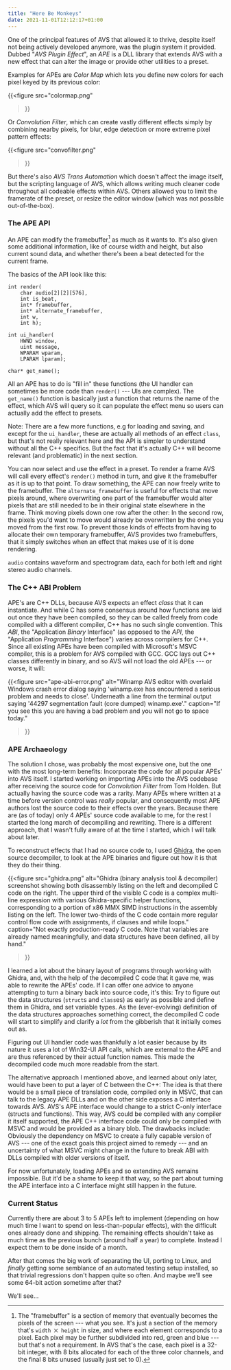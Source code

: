 ```yaml
---
title: "Here Be Monkeys"
date: 2021-11-01T12:12:17+01:00
---
```


One of the principal features of AVS that allowed it to thrive, despite itself not being
actively developed anymore, was the plugin system it provided. Dubbed "_AVS Plugin
Effect_", an _APE_ is a DLL library that extends AVS with a new effect that can alter
the image or provide other utilities to a preset.

Examples for APEs are _Color Map_ which lets you define new colors for each pixel
keyed by its previous color:

{{<figure
    src="colormap.png"
>}}


Or _Convolution Filter_, which can create vastly different effects simply by combining
nearby pixels, for blur, edge detection or more extreme pixel pattern effects:

{{<figure
    src="convofilter.png"
>}}

But there's also _AVS Trans Automation_ which doesn't affect the image itself, but the
scripting language of AVS, which allows writing much cleaner code throughout all
codeable effects within AVS. Others allowed you to limit the framerate of the preset,
or resize the editor window (which was not possible out-of-the-box).


### The APE API

An APE can modify the framebuffer[^1] as much as it wants to. It's also given some
additional information, like of course width and height, but also current sound data,
and whether there's been a beat detected for the current frame.

The basics of the API look like this:

```
int render(
    char audio[2][2][576],
    int is_beat,
    int* framebuffer,
    int* alternate_framebuffer,
    int w,
    int h);

int ui_handler(
    HWND window,
    uint message,
    WPARAM wparam,
    LPARAM lparam);

char* get_name();
```

All an APE has to do is "fill in" these functions (the UI handler can sometimes be more
code than `render()` --- UIs are complex). The `get_name()` function is basically just
a function that returns the name of the effect, which AVS will query so it can populate
the effect menu so users can actually add the effect to presets.

Note: There are a few more functions, e.g for loading and saving, and except for the
`ui_handler`, these are actually all methods of an effect `class`, but that's not
really relevant here and the API is simpler to understand without all the C++
specifics. But the fact that it's actually C++ will become relevant (and problematic)
in the next section.

You can now select and use the effect in a preset. To render a frame AVS will call every
effect's `render()` method in turn, and give it the framebuffer as it is up to that
point. To draw something, the APE can now freely write to the framebuffer. The
`alternate_framebuffer` is useful for effects that move pixels around, where
overwriting one part of the framebuffer would alter pixels that are still needed to be
in their original state elsewhere in the frame. Think moving pixels down one row after
the other: In the second row, the pixels you'd want to move would already be
overwritten by the ones you moved from the first row. To prevent those kinds of effects
from having to allocate their own temporary framebuffer, AVS provides two framebuffers,
that it simply switches when an effect that makes use of it is done rendering.

`audio` contains waveform and spectrogram data, each for both left and right stereo
audio channels.

### The C++ ABI Problem

APE's are C++ DLLs, because AVS expects an effect _class_ that it can instantiate. And
while C has some consensus around how functions are laid out once they have been
compiled, so they can be called freely from code compiled with a different compiler,
C++ has no such single convention. This _ABI_, the "Application _Binary_ Interface"
(as opposed to the _API_, the "Application _Programming_ Interface") varies across
compilers for C++. Since all existing APEs have been compiled with Microsoft's MSVC
compiler, this is a problem for AVS compiled with GCC. GCC lays out C++ classes
differently in binary, and so AVS will not load the old APEs --- or worse, it will:

{{<figure
    src="ape-abi-error.png"
    alt="Winamp AVS editor with overlaid Windows crash error dialog saying 'winamp.exe has encountered a serious problem and needs to close'. Underneath a line from the terminal output saying '44297 segmentation fault (core dumped) winamp.exe'."
    caption="If you see this you are having a bad problem and you will not go to space today."
>}}

### APE Archaeology

The solution I chose, was probably the most expensive one, but the one with the most
long-term benefits: Incorporate the code for all popular APEs' into AVS itself. I
started working on importing APEs into the AVS codebase after receiving the source code
for _Convolution Filter_ from Tom Holden. But actually having the source code was a
rarity. Many APEs where written at a time before version control was _really_ popular,
and consequently most APE authors lost the source code to their effects over the years.
Because there are (as of today) only 4 APEs' source code available to me, for the rest
I started the long march of decompiling and rewriting. There is a different approach,
that I wasn't fully aware of at the time I started, which I will talk about later.

To reconstruct effects that I had no source code to, I used [Ghidra][ghidra], the open
source decompiler, to look at the APE binaries and figure out how it is that they do
their thing.

{{<figure
    src="ghidra.png"
    alt="Ghidra (binary analysis tool & decompiler) screenshot showing both disassembly listing on the left and decompiled C code on the right. The upper third of the visible C code is a complex multi-line expression with various Ghidra-specific helper functions, corresponding to a portion of x86 MMX SIMD instructions in the assembly listing on the left. The lower two-thirds of the C code contain more regular control flow code with assignments, if clauses and while loops."
    caption="Not exactly production-ready C code. Note that variables are already named meaningfully, and data structures have been defined, all by hand."
>}}

I learned a lot about the binary layout of programs through working with Ghidra, and,
with the help of the decompiled C code that it gave me, was able to rewrite the APEs'
code. If I can offer one advice to anyone attempting to turn a binary back into source
code, it's this: Try to figure out the data structures (`struct`s and `class`es) as
early as possible and define them in Ghidra, and set variable types. As the
(ever-evolving) definition of the data structures approaches something correct, the
decompiled C code will start to simplify and clarify a _lot_ from the gibberish that it
initially comes out as.

Figuring out UI handler code was thankfully a lot easier because by its nature it uses a
lot of Win32-UI API calls, which are external to the APE and are thus referenced by
their actual function names. This made the decompiled code much more readable from the
start.

The alternative approach I mentioned above, and learned about only later, would have
been to put a layer of C between the C++: The idea is that there would be a small piece
of translation code, compiled only in MSVC, that can talk to the legacy APE DLLs and on
the other side exposes a C interface towards AVS. AVS's APE interface would change to a
strict C-only interface (structs and functions). This way, AVS could be compiled with
any compiler it itself supported, the APE C++ interface code could only be compiled
with MSVC and would be provided as a binary blob. The drawbacks include: Obviously the
dependency on MSVC to create a fully capable version of AVS --- one of the exact goals
this project aimed to remedy --- and an uncertainty of what MSVC might change in the
future to break ABI with DLLs compiled with older versions of itself.

For now unfortunately, loading APEs and so extending AVS remains impossible. But it'd be
a shame to keep it that way, so the part about turning the APE interface into a C
interface might still happen in the future.

### Current Status

Currently there are about 3 to 5 APEs left to implement (depending on how much time I
want to spend on less-than-popular effects), with the difficult ones already done and
shipping. The remaining effects shouldn't take as much time as the previous bunch
(around half a year) to complete. Instead I expect them to be done inside of a month.

After that comes the big work of separating the UI, porting to Linux, and _finally_
getting some semblance of an automated testing setup installed, so that trivial
regressions don't happen quite so often. And maybe we'll see some 64-bit action
sometime after that?

We'll see...


[ghidra]: https://ghidra-sre.org


[^1]: The "framebuffer" is a section of memory that eventually becomes the pixels of the
screen --- what you see. It's just a section of the memory that's `width ⨉ height` in
size, and where each element corresponds to a pixel. Each pixel may be further
subdivided into red, green and blue --- but that's not a requirement. In AVS that's the
case, each pixel is a 32-bit integer, with 8 bits allocated for each of the three color
channels, and the final 8 bits unused (usually just set to 0).